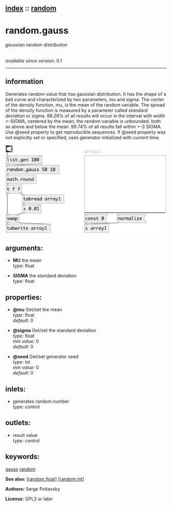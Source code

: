 [index](index.html) :: [random](category_random.html)
---

# random.gauss

###### gaussian random distribution

*available since version:* 0.1

---


## information
Generates random value that has gaussian distribution. It has the shape of a bell curve and characterized by two parameters, mu and sigma. The center of the density function, mu, is the mean of the random variable. The spread of the density function is measured by a parameter called *standard deviation* or sigma. 68.26% of all results will occur in the interval with width +-SIGMA, centered by the mean; the random variable is unbounded, both as above and below the mean. 99.74% of all results fall within +-3 SIGMA. Use @seed property to get reproducible sequences. If @seed property was not explicitly set or specified, uses generator initialized with current time.


[![example](../examples/img/random.gauss.jpg)](../examples/pd/random.gauss.pd)



## arguments:

* **MU**
the mean<br>
_type:_ float<br>

* **SIGMA**
the standard deviation<br>
_type:_ float<br>





## properties:

* **@mu** 
Get/set the mean<br>
_type:_ float<br>
_default:_ 0<br>

* **@sigma** 
Get/set the standard deviation<br>
_type:_ float<br>
_min value:_ 0<br>
_default:_ 0<br>

* **@seed** 
Get/set generator seed<br>
_type:_ int<br>
_min value:_ 0<br>
_default:_ 0<br>



## inlets:

* generates random number<br>
_type:_ control



## outlets:

* result value<br>
_type:_ control



## keywords:

[gauss](keywords/gauss.html)
[random](keywords/random.html)



**See also:**
[\[random.float\]](random.float.html)
[\[random.int\]](random.int.html)




**Authors:** Serge Poltavsky




**License:** GPL3 or later





